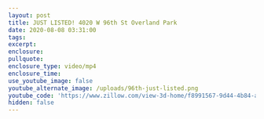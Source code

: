 ```yaml
---
layout: post
title: JUST LISTED! 4020 W 96th St Overland Park
date: 2020-08-08 03:31:00
tags:
excerpt:
enclosure:
pullquote:
enclosure_type: video/mp4
enclosure_time:
use_youtube_image: false
youtube_alternate_image: /uploads/96th-just-listed.png
youtube_code: 'https://www.zillow.com/view-3d-home/f8991567-9d44-4b84-a78e-fcbf42c59517'
hidden: false
---
```


